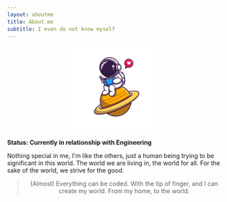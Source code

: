 ```yaml
---
layout: aboutme
title: About me
subtitle: I even do not know myself
---
```


<p align="center"><img src="/assets/img/aboutme.png" alt="it's me!" width="200"/></p>

**Status: Currently in relationship with Engineering**

Nothing special in me, I'm like the others, just a human being trying to be significant in this world. The world we are living in, the world for all. For the sake of the world, we strive for the good.

> <p style="text-align: center;"> (Almost) Everything can be coded. With the tip of finger, and I can create my world. From my home, to the world. </p>
